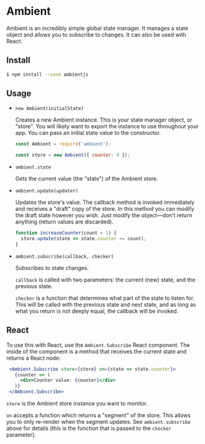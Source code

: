 # Ambient

Ambient is an incredibly simple global state manager. It manages a state object and allows you to
subscribe to changes. It can also be used with React.

## Install

```bash
$ npm install --save ambientjs
```

## Usage

- `new Ambient(initialState)`

    Creates a new Ambient instance. This is your state manager object, or "store". 
    You will likely want to export the instance to use throughout your app.
    You can pass an initial state value to the constructor. 
    
    ```js
    const Ambient = require('ambient');
    
    const store = new Ambient({ counter: 0 });
    ```

- `ambient.state`

    Gets the current value (the "state") of the Ambient store.

- `ambient.update(updater)`
    
    Updates the store's value. The callback method is invoked immediately and receives 
    a "draft" copy of the store. In this method you can modify the draft state however
    you wish. Just modify the object—don't return anything (return values are discarded).
    
    ```js
    function increaseCounter(count = 1) {
      store.update(state => state.counter += count);
    }
    ```
  
- `ambient.subscribe(callback, checker)`
 
    Subscribes to state changes. 
    
    `callback` is called with two parameters: the current (new) state, and the previous 
    state. 
    
    `checker` is a function that determines what part of the state to listen for. This
    will be called with the previous state and next state, and as long as what you return
    is not deeply equal, the callback will be invoked.


## React

To use this with React, use the `Ambient.Subscribe` React component. 
The inside of the component is a method that receives the current state and returns 
a React node:

```jsx
 <Ambient.Subscribe store={store} on={state => state.counter}>
   {counter => (
     <div>Counter value: {counter}</div>
   )}
 </Ambient.Subscribe>
```

`store` is the Ambient store instance you want to monitor.

`on` accepts a function which returns a "segment" of the store. This 
allows you to only re-render when the segment updates. See `ambient.subscribe`
above for details (this is the function that is passed to the `checker` parameter).
